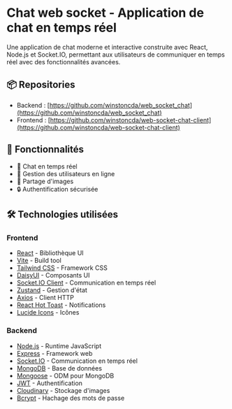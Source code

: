 # Chat web socket - Application de chat en temps réel

Une application de chat moderne et interactive construite avec React, Node.js et Socket.IO, permettant aux utilisateurs de communiquer en temps réel avec des fonctionnalités avancées.

## 📦 Repositories

- Backend : [https://github.com/winstoncda/web_socket_chat](https://github.com/winstoncda/web_socket_chat)
- Frontend : [https://github.com/winstoncda/web-socket-chat-client](https://github.com/winstoncda/web-socket-chat-client)

## 🚀 Fonctionnalités

- 💬 Chat en temps réel
- 👥 Gestion des utilisateurs en ligne
- 📸 Partage d'images
- 🔒 Authentification sécurisée

## 🛠️ Technologies utilisées

### Frontend

- [React](https://reactjs.org/) - Bibliothèque UI
- [Vite](https://vitejs.dev/) - Build tool
- [Tailwind CSS](https://tailwindcss.com/) - Framework CSS
- [DaisyUI](https://daisyui.com/) - Composants UI
- [Socket.IO Client](https://socket.io/docs/v4/client-api/) - Communication en temps réel
- [Zustand](https://github.com/pmndrs/zustand) - Gestion d'état
- [Axios](https://axios-http.com/) - Client HTTP
- [React Hot Toast](https://react-hot-toast.com/) - Notifications
- [Lucide Icons](https://lucide.dev/) - Icônes

### Backend

- [Node.js](https://nodejs.org/) - Runtime JavaScript
- [Express](https://expressjs.com/) - Framework web
- [Socket.IO](https://socket.io/) - Communication en temps réel
- [MongoDB](https://www.mongodb.com/) - Base de données
- [Mongoose](https://mongoosejs.com/) - ODM pour MongoDB
- [JWT](https://jwt.io/) - Authentification
- [Cloudinary](https://cloudinary.com/) - Stockage d'images
- [Bcrypt](https://github.com/dcodeIO/bcrypt.js/) - Hachage des mots de passe
